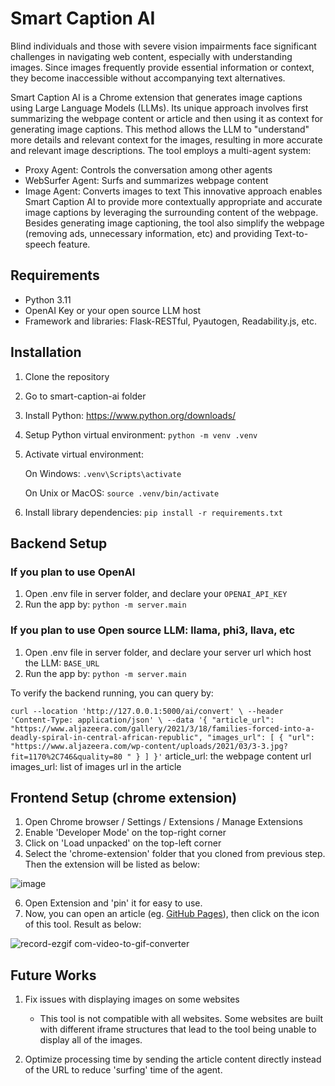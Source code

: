 # Smart Caption AI
Blind individuals and those with severe vision impairments face significant challenges in navigating web content, especially with understanding images. Since images frequently provide essential information or context, they become inaccessible without accompanying text alternatives.

Smart Caption AI is a Chrome extension that generates image captions using Large Language Models (LLMs). Its unique approach involves first summarizing the webpage content or article and then using it as context for generating image captions. This method allows the LLM to "understand" more details and relevant context for the images, resulting in more accurate and relevant image descriptions.
The tool employs a multi-agent system:
- Proxy Agent: Controls the conversation among other agents
- WebSurfer Agent: Surfs and summarizes webpage content
- Image Agent: Converts images to text
This innovative approach enables Smart Caption AI to provide more contextually appropriate and accurate image captions by leveraging the surrounding content of the webpage.
Besides generating image captioning, the tool also simplify the webpage (removing ads, unnecessary information, etc) and providing Text-to-speech feature.

## Requirements

- Python 3.11
- OpenAI Key or your open source LLM host
- Framework and libraries: Flask-RESTful, Pyautogen, Readability.js, etc.

## Installation
1) Clone the repository
2) Go to smart-caption-ai folder
3) Install Python: https://www.python.org/downloads/
4) Setup Python virtual environment: `python -m venv .venv`
5) Activate virtual environment:

    On Windows: `.venv\Scripts\activate`

    On Unix or MacOS: `source .venv/bin/activate`
6) Install library dependencies: `pip install -r requirements.txt`

## Backend Setup

### If you plan to use OpenAI
1. Open .env file in server folder, and declare your `OPENAI_API_KEY`
2. Run the app by: `python -m server.main`

### If you plan to use Open source LLM: llama, phi3, llava, etc
1. Open .env file in server folder, and declare your server url which host the LLM: `BASE_URL`
2. Run the app by: `python -m server.main`

To verify the backend running, you can query by:

`curl --location 'http://127.0.0.1:5000/ai/convert' \
--header 'Content-Type: application/json' \
--data '{
    "article_url": "https://www.aljazeera.com/gallery/2021/3/18/families-forced-into-a-deadly-spiral-in-central-african-republic",
    "images_url": [
        {
            "url": "https://www.aljazeera.com/wp-content/uploads/2021/03/3-3.jpg?fit=1170%2C746&quality=80 "
        }
    ]
}'`
article_url: the webpage content url
images_url: list of images url in the article

## Frontend Setup (chrome extension)
1. Open Chrome browser / Settings / Extensions / Manage Extensions
2. Enable 'Developer Mode' on the top-right corner
3. Click on 'Load unpacked' on the top-left corner
4. Select the 'chrome-extension' folder that you cloned from previous step. Then the extension will be listed as below:
   
![image](https://github.com/user-attachments/assets/da3a8044-1d96-4111-8356-df6149ae4986)

6. Open Extension and 'pin' it for easy to use.
7. Now, you can open an article (eg. [GitHub Pages](https://pages.github.com/)), then click on the icon of this tool.
Result as below:

![record-ezgif com-video-to-gif-converter](https://github.com/user-attachments/assets/4ca7937d-abad-4fe8-a566-22e8298284e7)

## Future Works
1. Fix issues with displaying images on some websites 
    - This tool is not compatible with all websites. Some websites are built with different iframe structures that lead to the tool being unable to display all of the images.

2. Optimize processing time by sending the article content directly instead of the URL to reduce 'surfing' time of the agent.
